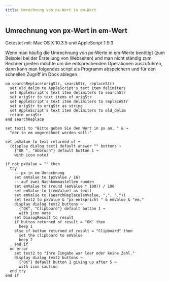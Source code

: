 ```yaml
---
title: Umrechnung von px-Wert in em-Wert
---
```


## Umrechnung von px-Wert in em-Wert

Getestet mit: Mac OS X 10.3.5 und AppleScript 1.9.3

Wenn man häufig die Umrechnung von px-Werte in em-Werte benötigt (zum Beispiel bei der Erstellung von Webseiten) und man nicht ständig zum Rechner greifen möchte um die entsprechenden Operationen auszuführen, dann kann man folgendes script als Programm abspeichern und für den schnellen Zugriff im Dock ablegen.

```applescript
on searchReplace(origStr, searchStr, replaceStr)
  set old_delim to AppleScript's text item delimiters
  set AppleScript's text item delimiters to searchStr
  set origStr to text items of origStr
  set AppleScript's text item delimiters to replaceStr
  set origStr to origStr as string
  set AppleScript's text item delimiters to old_delim
  return origStr
end searchReplace

set text1 to "Bitte geben Sie den Wert in px an, " & ¬
  "der in em umgerechnet werden soll:"

set pxValue to text returned of ¬
  (display dialog text1 default answer "" buttons ¬
    {"OK ", "Abbruch"} default button 1 ¬
    with icon note)

if not pxValue = "" then
  try
    -- px in em Umrechnung
    set emValue to (pxValue / 16)
    -- auf zwei Nachkommastellen runden
    set emValue to (round (emValue * 100)) / 100
    set emValue to ((emValue) as text)
    set emValue to (searchReplace(emValue, ",", "."))
    set text2 to pxValue & "px entspricht " & emValue & "em."
    display dialog text2 buttons ¬
      {"OK", "Clipboard"} default button 1 ¬
      with icon note
    set DialogResult to result
    if button returned of result = "OK" then
      beep 1
    else if button returned of result = "Clipboard" then
      set the clipboard to emValue
      beep 2
    end if
  on error
    set text2 to "Ihre Eingabe war leer oder keine Zahl."
    display dialog text2 buttons ¬
      {"OK"} default button 1 giving up after 5 ¬
      with icon caution
  end try
end if
```
